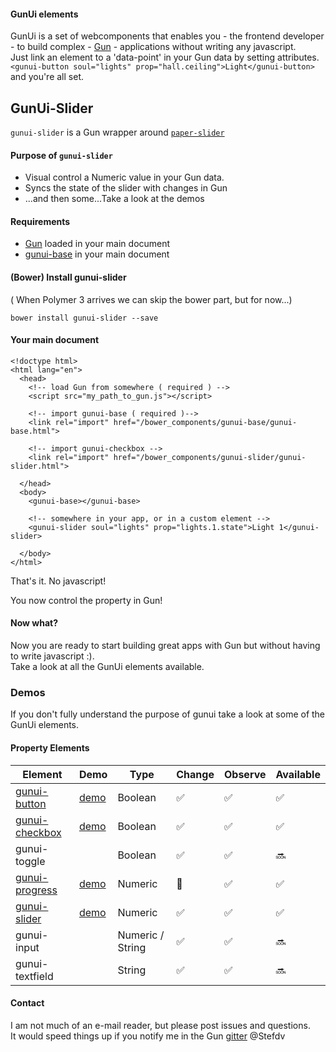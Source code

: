 #### GunUi elements
GunUi is a set of webcomponents that enables you - the frontend developer - to build complex - [Gun](https://github.com/amark/gun) - applications without writing any javascript.<br>Just link an element to a 'data-point' in your Gun data by setting attributes.<br>
`<gunui-button soul="lights" prop="hall.ceiling">Light</gunui-button>` and you're all set.



## GunUi-Slider
`gunui-slider` is a Gun wrapper around [`paper-slider`](https://www.webcomponents.org/element/PolymerElements/paper-slider/elements/paper-slider)

#### Purpose of `gunui-slider`
* Visual control a Numeric value in your Gun data.
* Syncs the state of the slider with changes in Gun
* ...and then some...Take a look at the demos

#### Requirements
* [Gun](https://github.com/amark/gun) loaded in your main document
* [gunui-base](https://github.com/Stefdv/gunui-base) in your main document

#### (Bower) Install gunui-slider
( When Polymer 3 arrives we can skip the bower part, but for now...)
```
bower install gunui-slider --save
```

#### Your main document
```
<!doctype html>
<html lang="en">
  <head>
    <!-- load Gun from somewhere ( required ) -->
    <script src="my_path_to_gun.js"></script>

    <!-- import gunui-base ( required )-->
    <link rel="import" href="/bower_components/gunui-base/gunui-base.html">

    <!-- import gunui-checkbox -->
    <link rel="import" href="/bower_components/gunui-slider/gunui-slider.html">

  </head>
  <body>
    <gunui-base></gunui-base>

    <!-- somewhere in your app, or in a custom element -->
    <gunui-slider soul="lights" prop="lights.1.state">Light 1</gunui-slider>

  </body>
</html>
```
That's it. No javascript!

You now control the property in Gun!

#### Now what?
Now you are ready to start building great apps with Gun but without having to write javascript :).<br>Take a look at all the GunUi elements available.

### Demos
If you don't fully understand the purpose of gunui take a look at some of the GunUi elements.
#### Property Elements
Element | Demo | Type | Change | Observe | Available
----------- | ------------ | ------- | ---- | ---- | ----
[gunui-button](https://github.com/Stefdv/gunui-button) | [demo](https://stefdv.github.io/gunui-button/components/gunui-button/demo/index.html)| Boolean | :white_check_mark: | :white_check_mark: | :white_check_mark:
[gunui-checkbox](https://github.com/Stefdv/gunui-checkbox) | [demo](https://stefdv.github.io/gunui-checkbox/components/gunui-checkbox/demo/index.html)  | Boolean | :white_check_mark: | :white_check_mark: | :white_check_mark:
gunui-toggle | | Boolean | :white_check_mark: | :white_check_mark: | :soon:
[gunui-progress](https://github.com/Stefdv/gunui-progress) | [demo](https://stefdv.github.io/gunui-progress/components/gunui-progress/demo/index.html) | Numeric | :black_square_button: | :white_check_mark: | :white_check_mark:
[gunui-slider](https://github.com/Stefdv/gunui-slider)|[demo](https://stefdv.github.io/gunui-slider/components/gunui-slider/demo/index.html) | Numeric | :white_check_mark: | :white_check_mark: | :white_check_mark:
gunui-input | | Numeric / String | :white_check_mark: | :white_check_mark: | :soon:
gunui-textfield | | String | :white_check_mark: | :white_check_mark: | :soon:


#### Contact
I am not much of an e-mail reader, but please post issues and questions.<br>
It would speed things up if you notify me in the Gun [gitter](https://gitter.im/amark/gun) @Stefdv
